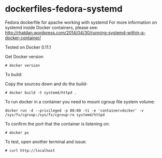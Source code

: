 dockerfiles-fedora-systemd
========================

Fedora dockerfile for apache working with systemd
For more information on systemd inside Docker containers, please see:
http://rhatdan.wordpress.com/2014/04/30/running-systemd-within-a-docker-container/

Tested on Docker 0.11.1

Get Docker version

```
# docker version
```

To build:

Copy the sources down and do the build-

```
# docker build -t systemd/httpd .
```

To run docker in a container you need to mount cgroup file system volume:

```
docker run -d --privileged -p 80:80 -ti -e 'container=docker' -v /sys/fs/cgroup:/sys/fs/cgroup:ro systemd/httpd

```

To confirm the port that the container is listening on:

```
# docker ps
```

To test, open another terminal and issue:

```
# curl http://localhost


